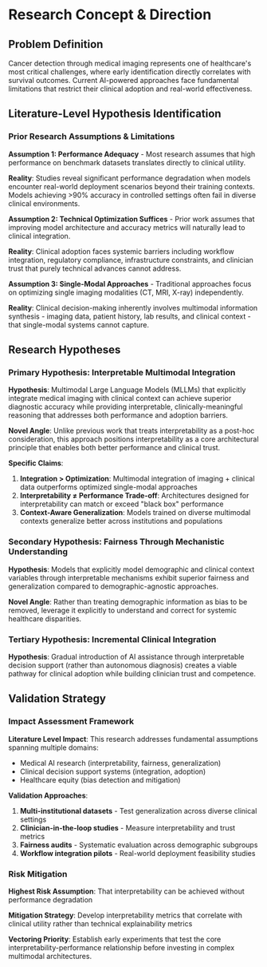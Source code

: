 

# Research Concept & Direction

## Problem Definition

Cancer detection through medical imaging represents one of healthcare's most critical challenges, where early identification directly correlates with survival outcomes. Current AI-powered approaches face fundamental limitations that restrict their clinical adoption and real-world effectiveness.

## Literature-Level Hypothesis Identification

### Prior Research Assumptions & Limitations

**Assumption 1: Performance Adequacy** - Most research assumes that high performance on benchmark datasets translates directly to clinical utility.

**Reality**: Studies reveal significant performance degradation when models encounter real-world deployment scenarios beyond their training contexts. Models achieving >90% accuracy in controlled settings often fail in diverse clinical environments.

**Assumption 2: Technical Optimization Suffices** - Prior work assumes that improving model architecture and accuracy metrics will naturally lead to clinical integration.

**Reality**: Clinical adoption faces systemic barriers including workflow integration, regulatory compliance, infrastructure constraints, and clinician trust that purely technical advances cannot address.

**Assumption 3: Single-Modal Approaches** - Traditional approaches focus on optimizing single imaging modalities (CT, MRI, X-ray) independently.

**Reality**: Clinical decision-making inherently involves multimodal information synthesis - imaging data, patient history, lab results, and clinical context - that single-modal systems cannot capture.

## Research Hypotheses

### Primary Hypothesis: Interpretable Multimodal Integration

**Hypothesis**: Multimodal Large Language Models (MLLMs) that explicitly integrate medical imaging with clinical context can achieve superior diagnostic accuracy while providing interpretable, clinically-meaningful reasoning that addresses both performance and adoption barriers.

**Novel Angle**: Unlike previous work that treats interpretability as a post-hoc consideration, this approach positions interpretability as a core architectural principle that enables both better performance and clinical trust.

**Specific Claims**:
1. **Integration > Optimization**: Multimodal integration of imaging + clinical data outperforms optimized single-modal approaches
2. **Interpretability ≠ Performance Trade-off**: Architectures designed for interpretability can match or exceed "black box" performance
3. **Context-Aware Generalization**: Models trained on diverse multimodal contexts generalize better across institutions and populations

### Secondary Hypothesis: Fairness Through Mechanistic Understanding

**Hypothesis**: Models that explicitly model demographic and clinical context variables through interpretable mechanisms exhibit superior fairness and generalization compared to demographic-agnostic approaches.

**Novel Angle**: Rather than treating demographic information as bias to be removed, leverage it explicitly to understand and correct for systemic healthcare disparities.

### Tertiary Hypothesis: Incremental Clinical Integration

**Hypothesis**: Gradual introduction of AI assistance through interpretable decision support (rather than autonomous diagnosis) creates a viable pathway for clinical adoption while building clinician trust and competence.

## Validation Strategy

### Impact Assessment Framework

**Literature Level Impact**: This research addresses fundamental assumptions spanning multiple domains:
- Medical AI research (interpretability, fairness, generalization)
- Clinical decision support systems (integration, adoption)
- Healthcare equity (bias detection and mitigation)

**Validation Approaches**:
1. **Multi-institutional datasets** - Test generalization across diverse clinical settings
2. **Clinician-in-the-loop studies** - Measure interpretability and trust metrics
3. **Fairness audits** - Systematic evaluation across demographic subgroups
4. **Workflow integration pilots** - Real-world deployment feasibility studies

### Risk Mitigation

**Highest Risk Assumption**: That interpretability can be achieved without performance degradation

**Mitigation Strategy**: Develop interpretability metrics that correlate with clinical utility rather than technical explainability metrics

**Vectoring Priority**: Establish early experiments that test the core interpretability-performance relationship before investing in complex multimodal architectures.


